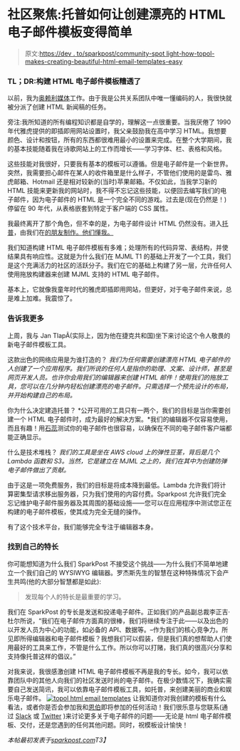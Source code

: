 # 社区聚焦:托普如何让创建漂亮的 HTML 电子邮件模板变得简单

> 原文:[https://dev . to/sparkpost/community-spot light-how-topol-makes-creating-beautiful-html-email-templates-easy](https://dev.to/sparkpost/community-spotlight-how-topol-makes-creating-beautiful-html-email-templates-easy)

### TL；DR:构建 HTML 电子邮件模板糟透了

以前，我为[奥赖利媒体](https://www.oreilly.com/)工作。由于我是公共关系团队中唯一懂编码的人，我很快就被分派了创建 HTML 新闻稿的任务。

旁注:我所知道的所有编程知识都是自学的，理解这一点很重要。当我厌倦了 1990 年代雅虎提供的即插即用网站设置时，我父亲鼓励我在高中学习 HTML。我想要颜色、设计和按钮，所有的东西都很难用最小的设置来完成。在整个大学期间，我的基本技能随着我在诗歌网站上的工作而增长——学习字体、栏、表格和风格。

这些技能对我很好，只要我有基本的模板可以遵循。但是电子邮件是一个新世界。突然，我需要担心邮件在某人的收件箱里是什么样子，不管他们使用的是雷鸟、雅虎邮箱、Hotmail 还是相对较新的(当时)苹果邮箱。不仅如此，当我学习新的 HTML 技能来更新我的网站时，我不得不忘记这些技能，以便回去编写我们的电子邮件，因为电子邮件的 HTML 是一个完全不同的游戏。过去是(现在仍然是！)停留在 90 年代，从表格嵌套到特定于客户端的 CSS 属性。

我最终离开了那个角色，但不幸的是，为电子邮件设计 HTML 仍然没有。进入[托普](https://www.topol.io/)，由我们在[的朋友制作。他们懂我。](https://www.sendmark.io/)

我们知道构建 HTML 电子邮件模板有多难；处理所有的代码异常、表结构，并使结果具有响应性。这就是为什么我们在 MJML T1 的基础上开发了一个工具，我们是这个充满活力的社区的活跃分子。我们在它的基础上构建了另一层，允许任何人使用拖放构建器来创建 MJML 支持的 HTML 电子邮件。

基本上，它就像我童年时代的雅虎即插即用网站，但更好，对于电子邮件来说，总是难上加难。我震惊了。

### [](#tell-me-more)告诉我更多

上周，我与 Jan TlapÃ(实际上，因为他在捷克共和国)坐下来讨论这个令人敬畏的新电子邮件模板工具。

这款出色的网络应用是为谁打造的？
*我们为任何需要创建漂亮 HTML 电子邮件的人创建了一个应用程序。我们所说的任何人是指你的助理、文案、设计师，甚至是网页开发人员。也许你会用我们的编辑器来创建 HTML 邮件！使用我们的拖放工具，您可以在几分钟内轻松创建漂亮的电子邮件。只需选择一个预先设计的布局，并开始构建自己的布局。*

你为什么决定建造托普？
*公开可用的工具只有一两个，我们的目标是当你需要创建一个 HTML 电子邮件时，成为最好的解决方案。*我们的编辑器不仅容易使用，而且有趣！用[石蕊](https://litmus.com/)测试你的电子邮件也很容易，以确保在不同的电子邮件客户端都能正确显示。

什么是技术堆栈？
*我们的工具是坐在 AWS cloud 上的弹性豆茎，背后是几个 Lambda 函数和 S3。当然，它是建立在 MJML 之上的，我们在其中为创建防弹电子邮件做出了贡献。*

由于这是一项免费服务，我们的目标是将成本降到最低。Lambda 允许我们将计算密集型请求移出服务器，只为我们使用的内容付费。Sparkpost 允许我们完全忘记维护电子邮件服务器及其周围的基础设施——您可以在应用程序中测试您正在构建的电子邮件模板，使其成为完全无缝的操作。

有了这个技术平台，我们能够完全专注于编辑器本身。

### [](#find-your-specialty)找到自己的特长

你可能想知道为什么我们 SparkPost 不接受这个挑战——为什么我们不简单地建立一个我们自己的 WYSIWYG 编辑器。罗杰斯先生的智慧在这种特殊情况下会产生共鸣(他的大部分智慧都是如此):

> 发现每个人的特长是最重要的学习。

我们在 SparkPost 的专长是发送和投递电子邮件。正如我们的产品副总裁李正吉·杜尔所说，“我们在电子邮件方面真的很棒，我们将继续专注于此——以及出色的以开发人员为中心的功能，如必备的 API、数据等。–作为我们的核心竞争力。所见即所得编辑器和电子邮件模板？我想我们可以假装，但是我们真的想帮助人们使用最好的工具来工作，不管是什么工作。所以你可以打赌，我们真的很高兴分享和支持像托普这样的倡议。”

对我来说，我很感激创建 HTML 电子邮件模板不再是我的专长。如今，我可以依靠团队中的其他人向我们的社区发送时尚的电子邮件。在极少数情况下，我确实需要自己发送简讯，我可以依靠电子邮件模板工具，如托普，来创建美丽的商业和娱乐电子邮件。 [![topol html email templates](../Images/50e4edc27f02d4ffaa27592c31007ca0.png)](https://res.cloudinary.com/practicaldev/image/fetch/s--e3rQ1r1g--/c_limit%2Cf_auto%2Cfl_progressive%2Cq_auto%2Cw_880/https://media.sparkpost.com/uploads/2017/06/Topol-template-735x1024.png%3F_t%3D1498162215) 让我知道你对我创建的模板有什么看法，或者你是否会参加我和[恩伯](https://twitter.com/ember_dog)即将参加的任何活动！我们很乐意与您联系(通过 [Slack](http://slack.sparkpost.com) 或 [Twitter](http://twitter.com/sparkpost) )来讨论更多关于电子邮件的问题——无论是 html 电子邮件模板、交付，还是您遇到的任何其他问题。同时，祝模板设计愉快！

*本帖最初发表于[sparkpost.com](https://www.sparkpost.com/blog/topol-html-email-templates/)T3】*